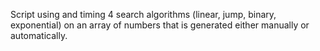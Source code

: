 Script using and timing 4 search algorithms (linear, jump, binary, exponential) on an array of numbers that is generated either manually or automatically.
